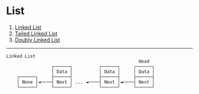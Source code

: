 # List
1. [Linked List](1_Linked_List.md)<br>
2. [Tailed Linked List](2_Tailed_Linked_List.md)<br>
3. [Doubly Linked List](3_Doubly_Linked_List.md)<br>
---
```
Linked List
                                                  Head
                 ┌──────┐          ┌──────┐     ┌──────┐
                 │ Data │          │ Data │     │ Data │
    ┌──────┐     ├──────┤          ├──────┤     ├──────┤
    │ None │◄────┤ Next │ ... ◄────┤ Next │◄────┤ Next │
    └──────┘     └──────┘          └──────┘     └──────┘
```







